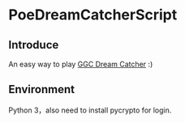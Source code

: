 # PoeDreamCatcherScript

## Introduce
An easy way to play [GGC Dream Catcher](URL 'https://dreamcatcher.poe.garena.tw/') :)

## Environment
Python 3，also need to install pycrypto for login.
